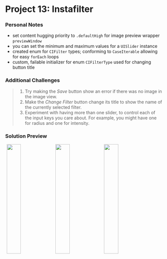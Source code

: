 # Project 13: Instafilter

### Personal Notes
- set content hugging priority to `.defaultHigh` for image preview wrapper `previewWindow`
- you can set the minimum and maximum values for a `UISlider` instance
- created enum for `CIFilter` types; conforming to `CaseIterable` allowing for easy `forEach` loops
- custom, failable initializer for enum `CIFilterType` used for changing button title

### Additional Challenges
> 1. Try making the _Save_ button show an error if there was no image in the image view.
> 2. Make the _Change Filter_ button change its title to show the name of the currently selected filter.
> 3. Experiment with having more than one slider, to control each of the input keys you care about. For example, you might have one for radius and one for intensity.

### Solution Preview
<img src="https://user-images.githubusercontent.com/4438390/185159017-ee299fa0-8dbe-4594-a2d6-206974ed46c8.png" style="float:left; width: 30%; margin-left: 1%"><img src="https://user-images.githubusercontent.com/4438390/185159057-bcc41263-e080-4542-8195-32f46b8bbe6e.png" style="float:left; width: 30%; margin-left: 1%"><img src="https://user-images.githubusercontent.com/4438390/185159104-ff14f925-9147-4f00-9b8b-72774ab54fa7.png" style="float:left; width: 30%; margin-left: 1%">
